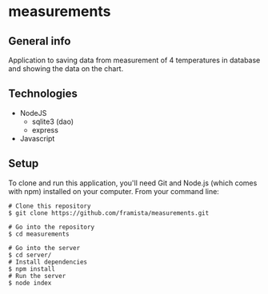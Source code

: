 # measurements

## General info
Application to saving data from measurement of 4 temperatures in database and showing the data on the chart.

## Technologies
* NodeJS
  * sqlite3 (dao)
  * express
* Javascript

## Setup
To clone and run this application, you'll need Git and Node.js (which comes with npm) installed on your computer. From your command line:
```
# Clone this repository
$ git clone https://github.com/framista/measurements.git

# Go into the repository
$ cd measurements

# Go into the server
$ cd server/
# Install dependencies 
$ npm install
# Run the server
$ node index
```
